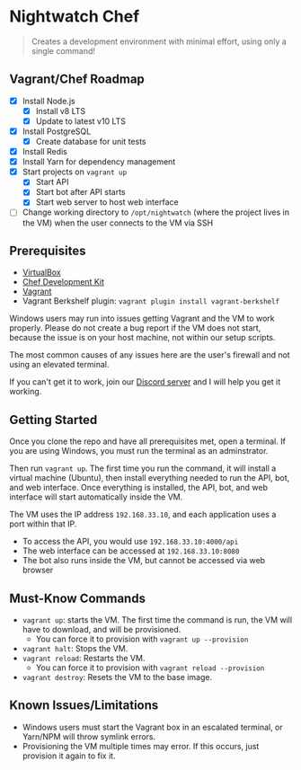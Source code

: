 # Nightwatch Chef

> Creates a development environment with minimal effort, using only a single command!

## Vagrant/Chef Roadmap

- [x] Install Node.js
  - [x] Install v8 LTS
  - [x] Update to latest v10 LTS
- [x] Install PostgreSQL
  - [x] Create database for unit tests
- [x] Install Redis
- [x] Install Yarn for dependency management
- [x] Start projects on `vagrant up`
  - [x] Start API
  - [x] Start bot after API starts
  - [x] Start web server to host web interface
- [ ] Change working directory to `/opt/nightwatch` (where the project lives in the VM) when the user connects to the VM via SSH

## Prerequisites

- [VirtualBox](https://www.virtualbox.org/wiki/Downloads)
- [Chef Development Kit](https://downloads.chef.io/chefdk/)
- [Vagrant](https://www.vagrantup.com/downloads.html)
- Vagrant Berkshelf plugin: `vagrant plugin install vagrant-berkshelf`

Windows users may run into issues getting Vagrant and the VM to work properly.
Please do not create a bug report if the VM does not start, because the issue is on your host machine, not within our setup scripts.

The most common causes of any issues here are the user's firewall and not using an elevated terminal.

If you can't get it to work, join our [Discord server](https://invite.gg/welounge) and I will help you get it working.

## Getting Started

Once you clone the repo and have all prerequisites met, open a terminal. If you are using Windows, you must run the terminal as an adminstrator.

Then run `vagrant up`. The first time you run the command, it will install a virtual machine (Ubuntu), then install everything needed to run the API, bot, and web interface. Once everything is installed, the API, bot, and web interface will start automatically inside the VM.

The VM uses the IP address `192.168.33.10`, and each application uses a port within that IP.

- To access the API, you would use `192.168.33.10:4000/api`
- The web interface can be accessed at `192.168.33.10:8080`
- The bot also runs inside the VM, but cannot be accessed via web browser

## Must-Know Commands

- `vagrant up`: starts the VM. The first time the command is run, the VM will have to download, and will be provisioned.
  - You can force it to provision with `vagrant up --provision`
- `vagrant halt`: Stops the VM.
- `vagrant reload`: Restarts the VM.
  - You can force it to provision with `vagrant reload --provision`
- `vagrant destroy`: Resets the VM to the base image.

## Known Issues/Limitations

- Windows users must start the Vagrant box in an escalated terminal, or Yarn/NPM will throw symlink errors.
- Provisioning the VM multiple times may error. If this occurs, just provision it again to fix it.
